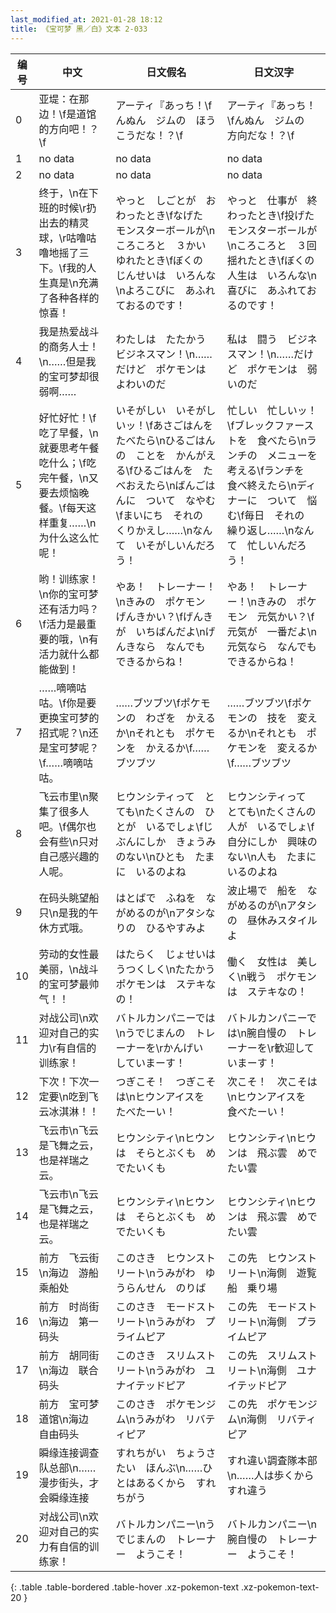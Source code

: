 ```yaml
---
last_modified_at: 2021-01-28 18:12
title: 《宝可梦 黑／白》文本 2-033
---
```

| 编号 | 中文 | 日文假名 | 日文汉字 |
| ---- | ---- | ---- | --- |
| 0 | 亚堤：在那边！\f是道馆的方向吧！？\f | アーティ『あっち！\fんぬん　ジムの　ほうこうだな！？\f | アーティ『あっち！\fんぬん　ジムの　方向だな！？\f |
| 1 | no data | no data | no data |
| 2 | no data | no data | no data |
| 3 | 终于，\n在下班的时候\r扔出去的精灵球，\r咕噜咕噜地摇了三下。\f我的人生真是\n充满了各种各样的惊喜！ | やっと　しごとが　おわったとき\fなげた　モンスターボールが\nころころと　３かい　ゆれたとき\fぼくの　じんせいは　いろんな\nよろこびに　あふれておるのです！ | やっと　仕事が　終わったとき\f投げた　モンスターボールが\nころころと　３回　揺れたとき\fぼくの　人生は　いろんな\n喜びに　あふれておるのです！ |
| 4 | 我是热爱战斗的商务人士！\n……但是我的宝可梦却很弱啊…… | わたしは　たたかう　ビジネスマン！\n……だけど　ポケモンは　よわいのだ | 私は　闘う　ビジネスマン！\n……だけど　ポケモンは　弱いのだ |
| 5 | 好忙好忙！\f吃了早餐，\n就要思考午餐吃什么；\f吃完午餐，\n又要去烦恼晚餐。\f每天这样重复……\n为什么这么忙呢！ | いそがしい　いそがしいッ！\fあさごはんを　たべたら\nひるごはんの　ことを　かんがえる\fひるごはんを　たべおえたら\nばんごはんに　ついて　なやむ\fまいにち　それの　くりかえし……\nなんて　いそがしいんだろう！ | 忙しい　忙しいッ！\fブレックファーストを　食べたら\nランチの　メニューを　考える\fランチを　食べ終えたら\nディナーに　ついて　悩む\f毎日　それの　繰り返し……\nなんて　忙しいんだろう！ |
| 6 | 哟！训练家！\n你的宝可梦还有活力吗？\f活力是最重要的哦，\n有活力就什么都能做到！ | やあ！　トレーナー！\nきみの　ポケモン　げんきかい？\fげんきが　いちばんだよ\nげんきなら　なんでも　できるからね！ | やあ！　トレーナー！\nきみの　ポケモン　元気かい？\f元気が　一番だよ\n元気なら　なんでも　できるからね！ |
| 7 | ……嘀嘀咕咕。\f你是要更换宝可梦的招式呢？\n还是宝可梦呢？\f……嘀嘀咕咕。 | ……ブツブツ\fポケモンの　わざを　かえるか\nそれとも　ポケモンを　かえるか\f……ブツブツ | ……ブツブツ\fポケモンの　技を　変えるか\nそれとも　ポケモンを　変えるか\f……ブツブツ |
| 8 | 飞云市里\n聚集了很多人吧。\f偶尔也会有些\n只对自己感兴趣的人呢。 | ヒウンシティって　とても\nたくさんの　ひとが　いるでしょ\fじぶんにしか　きょうみのない\nひとも　たまに　いるのよね | ヒウンシティって　とても\nたくさんの　人が　いるでしょ\f自分にしか　興味のない\n人も　たまに　いるのよね |
| 9 | 在码头眺望船只\n是我的午休方式哦。 | はとばで　ふねを　ながめるのが\nアタシなりの　ひるやすみよ | 波止場で　船を　ながめるのが\nアタシの　昼休みスタイルよ |
| 10 | 劳动的女性最美丽，\n战斗的宝可梦最帅气！！ | はたらく　じょせいは　うつくしく\nたたかう　ポケモンは　ステキなの！ | 働く　女性は　美しく\n戦う　ポケモンは　ステキなの！ |
| 11 | 对战公司\n欢迎对自己的实力\r有自信的训练家！ | バトルカンパニーでは\nうでじまんの　トレーナーを\rかんげい　していまーす！ | バトルカンパニーでは\n腕自慢の　トレーナーを\r歓迎していまーす！ |
| 12 | 下次！下次一定要\n吃到飞云冰淇淋！！ | つぎこそ！　つぎこそは\nヒウンアイスを　たべたーい！ | 次こそ！　次こそは\nヒウンアイスを　食べたーい！ |
| 13 | 飞云市\n飞云是飞舞之云，也是祥瑞之云。 | ヒウンシティ\nヒウンは　そらとぶくも　めでたいくも | ヒウンシティ\nヒウンは　飛ぶ雲　めでたい雲 |
| 14 | 飞云市\n飞云是飞舞之云，也是祥瑞之云。 | ヒウンシティ\nヒウンは　そらとぶくも　めでたいくも | ヒウンシティ\nヒウンは　飛ぶ雲　めでたい雲 |
| 15 | 前方　飞云街\n海边　游船乘船处 | このさき　ヒウンストリート\nうみがわ　ゆうらんせん　のりば | この先　ヒウンストリート\n海側　遊覧船　乗り場 |
| 16 | 前方　时尚街\n海边　第一码头 | このさき　モードストリート\nうみがわ　プライムピア | この先　モードストリート\n海側　プライムピア |
| 17 | 前方　胡同街\n海边　联合码头 | このさき　スリムストリート\nうみがわ　ユナイテッドピア | この先　スリムストリート\n海側　ユナイテッドピア |
| 18 | 前方　宝可梦道馆\n海边　自由码头 | このさき　ポケモンジム\nうみがわ　リバティピア | この先　ポケモンジム\n海側　リバティピア |
| 19 | 瞬缘连接调查队总部\n……漫步街头，才会瞬缘连接 | すれちがい　ちょうさたい　ほんぶ\n……ひとはあるくから　すれちがう | すれ違い調査隊本部\n……人は歩くから　すれ違う |
| 20 | 对战公司\n欢迎对自己的实力有自信的训练家！ | バトルカンパニー\nうでじまんの　トレーナー　ようこそ！ | バトルカンパニー\n腕自慢の　トレーナー　ようこそ！ |
{: .table .table-bordered .table-hover .xz-pokemon-text .xz-pokemon-text-20 }